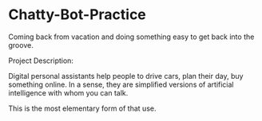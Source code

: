 # Chatty-Bot-Practice

Coming back from vacation and doing something easy to get back into the groove.


Project Description:

Digital personal assistants help people to drive cars, plan their day, buy something online. In a sense, they are simplified versions of artificial intelligence with whom you can talk.

This is the most elementary form of that use.
